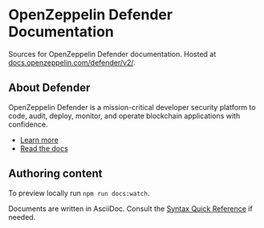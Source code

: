 # OpenZeppelin Defender Documentation

Sources for OpenZeppelin Defender documentation. Hosted at [docs.openzeppelin.com/defender/v2/](https://docs.openzeppelin.com/defender/v2/).

## About Defender

OpenZeppelin Defender is a mission-critical developer security platform to code, audit, deploy, monitor, and operate blockchain applications with confidence.

- [Learn more](https://openzeppelin.com/defender)
- [Read the docs](https://docs.openzeppelin.com/defender/v2/)

## Authoring content

To preview locally run `npm run docs:watch`.

Documents are written in AsciiDoc. Consult the [Syntax Quick Reference](https://asciidoctor.org/docs/asciidoc-syntax-quick-reference/) if needed.
